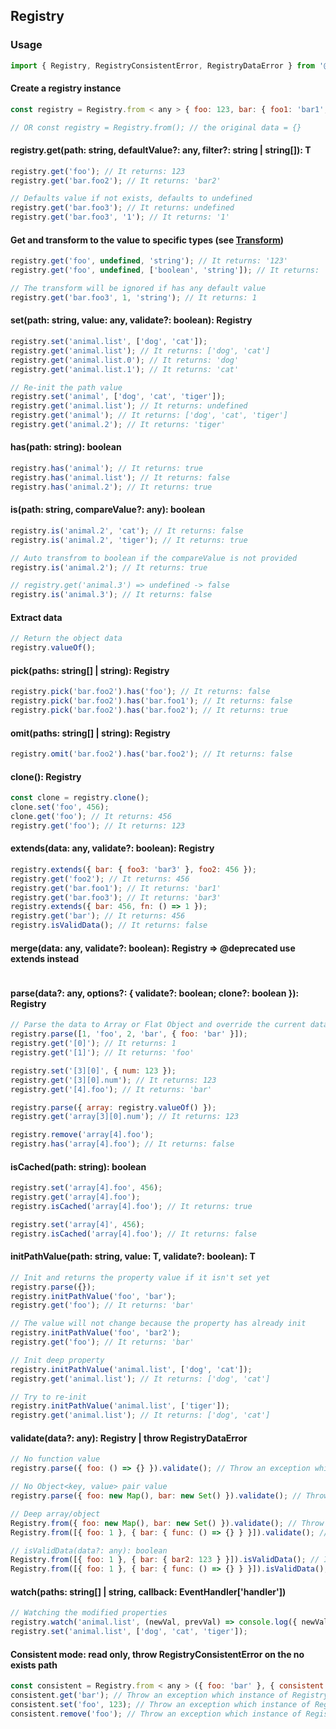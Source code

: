 ## Registry

### Usage

```javascript
import { Registry, RegistryConsistentError, RegistryDataError } from '@mvanvu/ujs';
```

#### Create a registry instance

```javascript
const registry = Registry.from < any > { foo: 123, bar: { foo1: 'bar1', foo2: 'bar2' } };

// OR const registry = Registry.from(); // the original data = {}
```

#### registry.get<T>(path: string, defaultValue?: any, filter?: string | string[]): T

```javascript
registry.get('foo'); // It returns: 123
registry.get('bar.foo2'); // It returns: 'bar2'

// Defaults value if not exists, defaults to undefined
registry.get('bar.foo3'); // It returns: undefined
registry.get('bar.foo3', '1'); // It returns: '1'
```

#### Get and transform to the value to specific types (see [Transform](Transform.md))

```javascript
registry.get('foo', undefined, 'string'); // It returns: '123'
registry.get('foo', undefined, ['boolean', 'string']); // It returns: 'true'

// The transform will be ignored if has any default value
registry.get('bar.foo3', 1, 'string'); // It returns: 1
```

#### set(path: string, value: any, validate?: boolean): Registry

```javascript
registry.set('animal.list', ['dog', 'cat']);
registry.get('animal.list'); // It returns: ['dog', 'cat']
registry.get('animal.list.0'); // It returns: 'dog'
registry.get('animal.list.1'); // It returns: 'cat'

// Re-init the path value
registry.set('animal', ['dog', 'cat', 'tiger']);
registry.get('animal.list'); // It returns: undefined
registry.get('animal'); // It returns: ['dog', 'cat', 'tiger']
registry.get('animal.2'); // It returns: 'tiger'
```

#### has(path: string): boolean

```javascript
registry.has('animal'); // It returns: true
registry.has('animal.list'); // It returns: false
registry.has('animal.2'); // It returns: true
```

#### is(path: string, compareValue?: any): boolean

```javascript
registry.is('animal.2', 'cat'); // It returns: false
registry.is('animal.2', 'tiger'); // It returns: true

// Auto transfrom to boolean if the compareValue is not provided
registry.is('animal.2'); // It returns: true

// registry.get('animal.3') => undefined -> false
registry.is('animal.3'); // It returns: false
```

#### Extract data

```javascript
// Return the object data
registry.valueOf();
```

#### pick(paths: string[] | string): Registry

```javascript
registry.pick('bar.foo2').has('foo'); // It returns: false
registry.pick('bar.foo2').has('bar.foo1'); // It returns: false
registry.pick('bar.foo2').has('bar.foo2'); // It returns: true
```

#### omit(paths: string[] | string): Registry

```javascript
registry.omit('bar.foo2').has('bar.foo2'); // It returns: false
```

#### clone(): Registry

```javascript
const clone = registry.clone();
clone.set('foo', 456);
clone.get('foo'); // It returns: 456
registry.get('foo'); // It returns: 123
```

#### extends(data: any, validate?: boolean): Registry

```javascript
registry.extends({ bar: { foo3: 'bar3' }, foo2: 456 });
registry.get('foo2'); // It returns: 456
registry.get('bar.foo1'); // It returns: 'bar1'
registry.get('bar.foo3'); // It returns: 'bar3'
registry.extends({ bar: 456, fn: () => 1 });
registry.get('bar'); // It returns: 456
registry.isValidData(); // It returns: false
```

#### merge(data: any, validate?: boolean): Registry => @deprecated use extends instead

```javascript

```

#### parse(data?: any, options?: { validate?: boolean; clone?: boolean }): Registry

```javascript
// Parse the data to Array or Flat Object and override the current data
registry.parse([1, 'foo', 2, 'bar', { foo: 'bar' }]);
registry.get('[0]'); // It returns: 1
registry.get('[1]'); // It returns: 'foo'

registry.set('[3][0]', { num: 123 });
registry.get('[3][0].num'); // It returns: 123
registry.get('[4].foo'); // It returns: 'bar'

registry.parse({ array: registry.valueOf() });
registry.get('array[3][0].num'); // It returns: 123

registry.remove('array[4].foo');
registry.has('array[4].foo'); // It returns: false
```

#### isCached(path: string): boolean

```javascript
registry.set('array[4].foo', 456);
registry.get('array[4].foo');
registry.isCached('array[4].foo'); // It returns: true

registry.set('array[4]', 456);
registry.isCached('array[4].foo'); // It returns: false
```

#### initPathValue<T>(path: string, value: T, validate?: boolean): T

```javascript
// Init and returns the property value if it isn't set yet
registry.parse({});
registry.initPathValue('foo', 'bar');
registry.get('foo'); // It returns: 'bar'

// The value will not change because the property has already init
registry.initPathValue('foo', 'bar2');
registry.get('foo'); // It returns: 'bar'

// Init deep property
registry.initPathValue('animal.list', ['dog', 'cat']);
registry.get('animal.list'); // It returns: ['dog', 'cat']

// Try to re-init
registry.initPathValue('animal.list', ['tiger']);
registry.get('animal.list'); // It returns: ['dog', 'cat']
```

#### validate(data?: any): Registry | throw RegistryDataError

```javascript
// No function value
registry.parse({ foo: () => {} }).validate(); // Throw an exception which instance of RegistryDataError

// No Object<key, value> pair value
registry.parse({ foo: new Map(), bar: new Set() }).validate(); // Throw an exception which instance of RegistryDataError

// Deep array/object
Registry.from({ foo: new Map(), bar: new Set() }).validate(); // Throw an exception which instance of RegistryDataError
Registry.from([{ foo: 1 }, { bar: { func: () => {} } }]).validate(); // Throw an exception which instance of RegistryDataError

// isValidData(data?: any): boolean
Registry.from([{ foo: 1 }, { bar: { bar2: 123 } }]).isValidData(); // It returns: true
Registry.from([{ foo: 1 }, { bar: { func: () => {} } }]).isValidData(); // It returns: false
```

#### watch(paths: string[] | string, callback: EventHandler['handler'])

```javascript
// Watching the modified properties
registry.watch('animal.list', (newVal, prevVal) => console.log({ newVal, prevVal }));
registry.set('animal.list', ['dog', 'cat', 'tiger']);
```

#### Consistent mode: read only, throw RegistryConsistentError on the no exists path

```javascript
const consistent = Registry.from < any > ({ foo: 'bar' }, { consistent: true });
consistent.get('bar'); // Throw an exception which instance of RegistryConsistentError
consistent.set('foo', 123); // Throw an exception which instance of RegistryConsistentError
consistent.remove('foo'); // Throw an exception which instance of RegistryConsistentError
```
